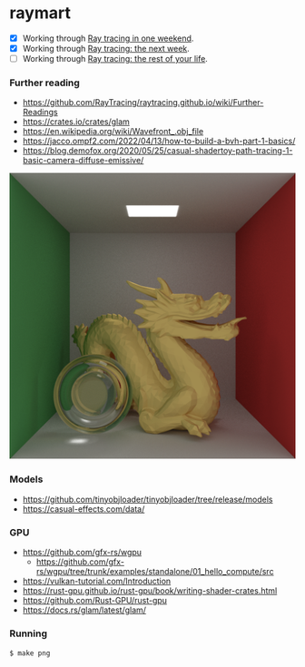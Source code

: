 # raymart

- [x] Working through [Ray tracing in one weekend][0].
- [x] Working through [Ray tracing: the next week][1].
- [ ] Working through [Ray tracing: the rest of your life][2].

### Further reading
- https://github.com/RayTracing/raytracing.github.io/wiki/Further-Readings
- https://crates.io/crates/glam
- https://en.wikipedia.org/wiki/Wavefront_.obj_file
- https://jacco.ompf2.com/2022/04/13/how-to-build-a-bvh-part-1-basics/
- https://blog.demofox.org/2020/05/25/casual-shadertoy-path-tracing-1-basic-camera-diffuse-emissive/

![test](https://raw.githubusercontent.com/sminez/raymart/main/test.png)

### Models
- https://github.com/tinyobjloader/tinyobjloader/tree/release/models
- https://casual-effects.com/data/

### GPU

- https://github.com/gfx-rs/wgpu
  - https://github.com/gfx-rs/wgpu/tree/trunk/examples/standalone/01_hello_compute/src
- https://vulkan-tutorial.com/Introduction
- https://rust-gpu.github.io/rust-gpu/book/writing-shader-crates.html
- https://github.com/Rust-GPU/rust-gpu
- https://docs.rs/glam/latest/glam/

### Running
```sh
$ make png
```

  [0]: https://raytracing.github.io/books/RayTracingInOneWeekend.html
  [1]: https://raytracing.github.io/books/RayTracingTheNextWeek.html
  [2]: https://raytracing.github.io/books/RayTracingTheRestOfYourLife.html
